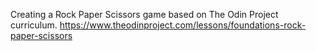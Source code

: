 Creating a Rock Paper Scissors game based on The Odin Project curriculum.
https://www.theodinproject.com/lessons/foundations-rock-paper-scissors